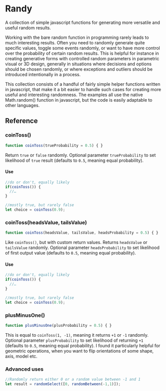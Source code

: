 # Randy
A collection of simple javascript functions for generating more versatile and useful random results.

Working with the bare random function in programming rarely leads to much interesting results. Often you need to randomly generate quite specific values, toggle some events randomly, or want to have more control over the probability of certain random results. This is helpful for instance in creating generative forms with controlled random parameters in parametric visual or 3D design, generally in situations where decisions and options should be chosen randomly, or where exceptions and outliers should be introduced intentionally in a process.

This collection consists of a handful of fairly simple helper functions written in javascript, that make it a bit easier to handle such cases for creating more useful and interesting randomness. The examples all use the native Math.random() function in javascript, but the code is easily adaptable to other languages.

## Reference

### coinToss()
```javascript
function coinToss(trueProbability = 0.5) { }
```

Return `true` or `false` randomly. Optional parameter `trueProbability` to set likelihood of `true` result (defaults to `0.5`, meaning equal probability).

#### Use
```javascript
//do or don't, equally likely
if(coinToss()) {
  //…
}

//mostly true, but rarely false
let choice = coinToss(0.9);
```

### coinToss(headsValue, tailsValue)
```javascript
function coinToss(headsValue, tailsValue, headsProbability = 0.5) { }
```

Like `coinToss()`, but with custom return values. Returns `headsValue` or `tailsValue` randomly. Optional parameter `headsProbability` to set likelihood of first output value (defaults to `0.5`, meaning equal probability).

#### Use
```javascript
//do or don't, equally likely
if(coinToss()) {
  //…
}

//mostly true, but rarely false
let choice = coinToss(0.9);
```

### plusMinusOne()
```javascript
function plusMinusOne(plusProbability = 0.5) { }
```

This is equal to `coinToss(1, -1)`, meaning it returns `+1` or `-1` randomly. Optional parameter `plusProbability` to set likelihood of returning `+1` (defaults to `0.5`, meaning equal probability). I found it particularly helpful for geometric operations, when you want to flip orientations of some shape, axis, model etc.

### Advanced uses
```javascript
//Randomly return either 0 or a random value between -1 and 1
let result = randomSelect([0, randomBetween(-1,1)]);
```
